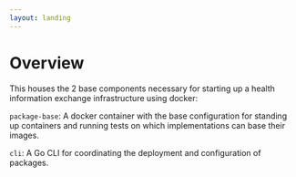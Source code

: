 ```yaml
---
layout: landing
---
```


# Overview

This houses the 2 base components necessary for starting up a health information exchange infrastructure using docker:

`package-base`: A docker container with the base configuration for standing up containers and running tests on which implementations can base their images.

`cli`: A Go CLI for coordinating the deployment and configuration of packages.



